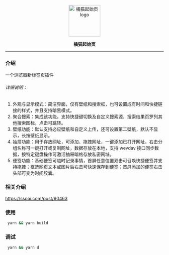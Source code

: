 <p align="center">
    <a href="https://jvmao.net/" target="_blank" rel="noopener noreferrer">
        <img width="100" src="https://i.v2ex.co/f37S9mrrb.png" alt="橘猫起始页 logo" />
    </a>
</p>

<p align="center"><b>橘猫起始页</b></p>

------------------------------

### 介绍
一个浏览器新标签页插件
###### 详细说明：
1. 外观与显示模式：简洁界面，仅有壁纸和搜索框，也可设置成有时间和快捷链接的样式，并且支持暗黑模式。
1. 聚合搜索：集成该功能，支持快捷键切换及自定义搜索源，搜索结果页罗列其他搜索图标，点击可跳转。
1. 壁纸功能：默认支持必应壁纸和自定义上传，还可设置第二壁纸，默认不显示，长按壁纸显示。
1. 抽屉功能：用于存放网址，可添加、拖拽网址，一键添加已打开网址，右击分组名称可一键打开或复制网址，数据存放在本地，支持 wevdav 接口同步数据，按特定键盘操作可激活抽屉暗格存放私密网址。
1. 便签功能：基础便签可临时记录事情，首屏任意位置双击可召唤快捷便签并支持拖拽；框选网页文本或图片后右击可快速保存到便签；首屏添加的便签右击头部可变为时间胶囊。

### 相关介绍
https://sspai.com/post/90463


### 使用

```bash
 yarn && yarn build
```

### 调试
```bash
 yarn && yarn d
```

